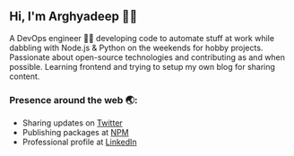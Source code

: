 ## Hi, I'm Arghyadeep 👋🏼

A DevOps engineer 👨‍💻 developing code to automate stuff at work while dabbling with Node.js & Python on the weekends for hobby projects. Passionate about open-source technologies and contributing as and when possible. Learning frontend and trying to setup my own blog for sharing content.

### Presence around the web 🌏:
- Sharing updates on <a href="https://twitter.com/arghyadeep_k">Twitter</a>
- Publishing packages at <a href="https://www.npmjs.com/~arghyadeep">NPM</a>
- Professional profile at <a href="https://www.linkedin.com/in/arghyadeep-kundu/">LinkedIn</a>  

<!--Here are some ideas to get you started:


- 🔭 I’m currently working on ...
- 🌱 I’m currently learning ...
- 👯 I’m looking to collaborate on ...
- 🤔 I’m looking for help with ...
- 💬 Ask me about ...
- 📫 How to reach me: ...
- 😄 Pronouns: ...
- ⚡ Fun fact: ...

-->
